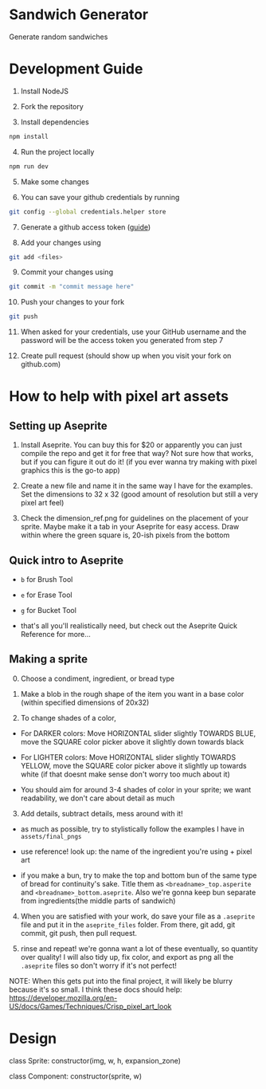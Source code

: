 # Sandwich Generator

Generate random sandwiches

# Development Guide

1. Install NodeJS

2. Fork the repository

3. Install dependencies
```bash
npm install
```

4. Run the project locally
```bash
npm run dev
```

5. Make some changes

6. You can save your github credentials by running
``` bash
git config --global credentials.helper store
```
7. Generate a github access token ([guide](https://docs.github.com/en/authentication/keeping-your-account-and-data-secure/creating-a-personal-access-token))

8. Add your changes using 
```bash
git add <files>
```

9. Commit your changes using 
```bash
git commit -m "commit message here"
```

10. Push your changes to your fork
```bash
git push
```

11. When asked for your credentials, use your GitHub username and the password will be the access token you generated from step 7 

12. Create pull request (should show up when you visit your fork on github.com)

# How to help with pixel art assets

## Setting up Aseprite

1. Install Aseprite. You can buy this for $20 or apparently you can just compile the repo and get it for free that way? Not sure how that works, but if you can figure it out do it! (if you ever wanna try making with pixel graphics this is the go-to app)

2. Create a new file and name it in the same way I have for the examples. Set the dimensions to 32 x 32 (good amount of resolution but still a very pixel art feel)

3. Check the dimension_ref.png for guidelines on the placement of your sprite. Maybe make it a tab in your Aseprite for easy access. Draw within where the green square is, 20-ish pixels from the bottom


## Quick intro to Aseprite

* `b` for Brush Tool
* `e` for Erase Tool
* `g` for Bucket Tool

* that's all you'll realistically need, but check out the Aseprite Quick Reference for more...

## Making a sprite

0. Choose a condiment, ingredient, or bread type

1. Make a blob in the rough shape of the item you want in a base color (within specified dimensions of 20x32)

2. To change shades of a color,

* For DARKER colors: Move HORIZONTAL slider slightly TOWARDS BLUE, move the SQUARE color picker above it slightly down towards black
* For LIGHTER colors: Move HORIZONTAL slider slightly TOWARDS YELLOW, move the SQUARE color picker above it slightly up towards white
(if that doesnt make sense don't worry too much about it)

* You should aim for around 3-4 shades of color in your sprite; we want readability, we don't care about detail as much

3. Add details, subtract details, mess around with it! 

* as much as possible, try to stylistically follow the examples I have in `assets/final_pngs`

* use reference! look up: the name of the ingredient you're using + pixel art

* if you make a bun, try to make the top and bottom bun of the same type of bread for continuity's sake. Title them as `<breadname>_top.asperite` and `<breadname>_bottom.aseprite`. Also we're gonna keep bun separate from ingredients(the middle parts of sandwich)

4. When you are satisfied with your work, do save your file as a `.aseprite` file and put it in the `aseprite_files` folder. From there, git add, git commit, git push, then pull request.

5. rinse and repeat! we're gonna want a lot of these eventually, so quantity over quality! I will also tidy up, fix color, and export as png all the `.aseprite` files so don't worry if it's not perfect!

NOTE: When this gets put into the final project, it will likely be blurry because it's so small. I think these docs should help:
https://developer.mozilla.org/en-US/docs/Games/Techniques/Crisp_pixel_art_look

# Design

class Sprite:
  constructor(img, w, h, expansion_zone)

class Component:
  constructor(sprite, w)

